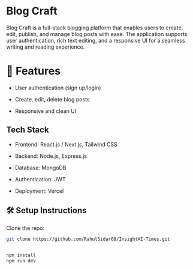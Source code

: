 # Blog Craft

Blog Craft is a full-stack blogging platform that enables users to create, edit, publish, and manage blog posts with ease. The application supports user authentication, rich text editing, and a responsive UI for a seamless writing and reading experience.
 # 🚀 Features


- User authentication (sign up/login)

- Create, edit, delete blog posts

- Responsive and clean UI





## Tech Stack

- Frontend: React.js / Next.js, Tailwind CSS 

- Backend: Node.js, Express.js

- Database: MongoDB 

- Authentication: JWT 

- Deployment:  Vercel


## 🛠️ Setup Instructions

Clone the repo:

```bash
git clone https://github.com/RahulSidar08/InsightAI-Times.git
  
```


```bash
npm install
npm run dev

```
